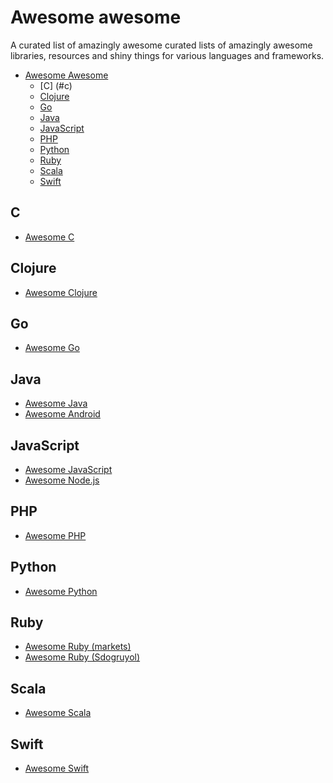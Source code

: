 # Awesome awesome
A curated list of amazingly awesome curated lists of amazingly awesome
libraries, resources and shiny things for various languages and frameworks.

- [Awesome Awesome](#awesome-awesome)
    - [C] (#c)
    - [Clojure](#clojure)
    - [Go](#go)
    - [Java](#java)
    - [JavaScript](#javascript)    
    - [PHP](#php)
    - [Python](#python)
    - [Ruby](#ruby)    
    - [Scala](#scala)
    - [Swift](#swift)

## C

- [Awesome C](https://github.com/kozross/awesome-c)

## Clojure

- [Awesome Clojure](http://github.com/razum2um/awesome-clojure)

## Go

- [Awesome Go](http://github.com/avelino/awesome-go)

## Java

- [Awesome Java](http://github.com/akullpp/awesome-java)
- [Awesome Android](https://github.com/JStumpp/awesome-android)

## JavaScript

- [Awesome JavaScript](http://github.com/sorrycc/awesome-javascript)
- [Awesome Node.js](http://github.com/vndmtrx/awesome-nodejs)

## PHP

- [Awesome PHP](http://github.com/ziadoz/awesome-php)

## Python

- [Awesome Python](http://github.com/vinta/awesome-python)

## Ruby

- [Awesome Ruby (markets)](http://github.com/markets/awesome-ruby)
- [Awesome Ruby (Sdogruyol)](http://github.com/Sdogruyol/awesome-ruby)

## Scala

- [Awesome Scala](http://github.com/lauris/awesome-scala)
 
## Swift

- [Awesome Swift](https://awesome-swift.zeef.com/robin.eggenkamp)
